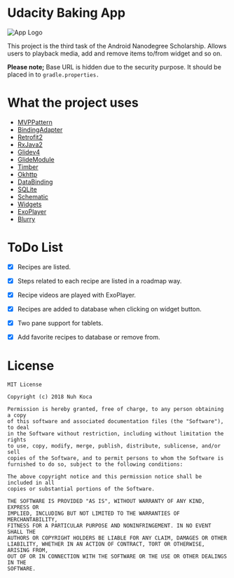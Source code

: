 # Udacity Baking App

![App Logo](https://github.com/nuhkoca/udacity-baking-app/blob/master/app/src/main/res/mipmap-xxxhdpi/ic_launcher_round.png)

This project is the third task of the Android Nanodegree Scholarship. Allows users to playback media, add and remove items to/from widget and so on.

<b>Please note;</b> Base URL is hidden due to the security purpose. It should be placed in to `gradle.properties.`

# What the project uses

* [MVPPattern](https://github.com/MindorksOpenSource/android-mvp-architecture)
* [BindingAdapter](https://developer.android.com/reference/android/databinding/BindingAdapter.html)
* [Retrofit2](https://github.com/square/retrofit)
* [RxJava2](https://github.com/ReactiveX/RxJava)
* [Glidev4](https://github.com/bumptech/glide)
* [GlideModule](http://bumptech.github.io/glide/doc/generatedapi.html#availability)
* [Timber](https://github.com/JakeWharton/timber)
* [Okhttp](https://github.com/square/okhttp)
* [DataBinding](https://developer.android.com/topic/libraries/data-binding/index.html)
* [SQLite](https://www.sqlite.org/index.html)
* [Schematic](https://github.com/SimonVT/schematic)
* [Widgets](https://developer.android.com/guide/topics/appwidgets/index.html)
* [ExoPlayer](https://github.com/google/ExoPlayer)
* [Blurry](https://github.com/wasabeef/Blurry)

# ToDo List

- [x] Recipes are listed.
- [x] Steps related to each recipe are listed in a roadmap way.
- [x] Recipe videos are played with ExoPlayer.
- [x] Recipes are added to database when clicking on widget button.
- [x] Two pane support for tablets.
- [x] Add favorite recipes to database or remove from.


# License

```
MIT License

Copyright (c) 2018 Nuh Koca

Permission is hereby granted, free of charge, to any person obtaining a copy
of this software and associated documentation files (the "Software"), to deal
in the Software without restriction, including without limitation the rights
to use, copy, modify, merge, publish, distribute, sublicense, and/or sell
copies of the Software, and to permit persons to whom the Software is
furnished to do so, subject to the following conditions:

The above copyright notice and this permission notice shall be included in all
copies or substantial portions of the Software.

THE SOFTWARE IS PROVIDED "AS IS", WITHOUT WARRANTY OF ANY KIND, EXPRESS OR
IMPLIED, INCLUDING BUT NOT LIMITED TO THE WARRANTIES OF MERCHANTABILITY,
FITNESS FOR A PARTICULAR PURPOSE AND NONINFRINGEMENT. IN NO EVENT SHALL THE
AUTHORS OR COPYRIGHT HOLDERS BE LIABLE FOR ANY CLAIM, DAMAGES OR OTHER
LIABILITY, WHETHER IN AN ACTION OF CONTRACT, TORT OR OTHERWISE, ARISING FROM,
OUT OF OR IN CONNECTION WITH THE SOFTWARE OR THE USE OR OTHER DEALINGS IN THE
SOFTWARE.
```
